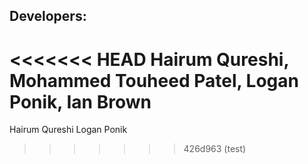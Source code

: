 ## Developers:

<<<<<<< HEAD
Hairum Qureshi, Mohammed Touheed Patel, Logan Ponik, Ian Brown
=======
Hairum Qureshi Logan Ponik
>>>>>>> 426d963 (test)

